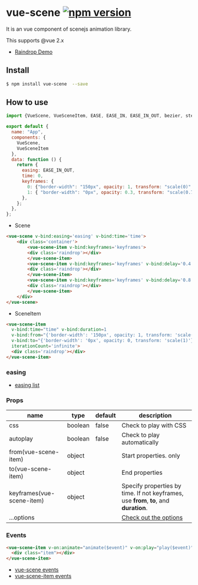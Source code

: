 # vue-scene [![npm version](https://badge.fury.io/js/vue-scene.svg)](https://badge.fury.io/js/vue-scene)
It is an vue component of scenejs animation library.

This supports @vue 2.x

* [Raindrop Demo](https://codesandbox.io/s/98zn82kq1w)

## Install
```bash
$ npm install vue-scene  --save
```

## How to use
```js
import {VueScene, VueSceneItem, EASE, EASE_IN, EASE_IN_OUT, bezier, steps, STEP_START, STEP_END} from "vue-scene";

export default {
  name: "App",
  components: {
    VueScene,
    VueSceneItem
  },
  data: function () {
    return {
      easing: EASE_IN_OUT,
      time: 0,
      keyframes: {
        0: {"border-width": "150px", opacity: 1, transform: "scale(0)" },
        1: { "border-width": "0px", opacity: 0.3, transform: "scale(0.7)" },
      },
    };
  },
};
```
* Scene
```html
<vue-scene v-bind:easing='easing' v-bind:time='time'>
	<div class='container'>
		<vue-scene-item v-bind:keyframes='keyframes'>
		<div class='raindrop'></div>
		</vue-scene-item>
		<vue-scene-item v-bind:keyframes='keyframes' v-bind:delay='0.4'>
		<div class='raindrop'></div>
		</vue-scene-item>
		<vue-scene-item v-bind:keyframes='keyframes' v-bind:delay='0.8'>
		<div class='raindrop'></div>
		</vue-scene-item>
	</div>
</vue-scene>
  ```
* SceneItem
```html
<vue-scene-item
  v-bind:time="time" v-bind:duration=1
  v-bind:from="{'border-width': '150px', opacity: 1, transform: 'scale(0)'}"
  v-bind:to="{'border-width': '0px', opacity: 0, transform: 'scale(1)'}"
  iterationCount='infinite'>
  <div class='raindrop'></div>
</vue-scene-item>
```

### easing
* [easing list](https://daybrush.github.io/scenejs/release/latest/doc/easing.html)
### Props
|name|type|default|description|
|---|---|---|---|
|css|boolean|false|Check to play with CSS|
|autoplay|boolean|false|Check to play automatically|
|from(vue-scene-item)|object||Start properties. only |
|to(vue-scene-item)|object||End properties|
|keyframes(vue-scene-item)|object||Specify properties by time. If not keyframes, use **from**, **to**, and **duration**.|
|...options|||[Check out the options](https://daybrush.github.io/scenejs/release/latest/doc/global.html#AnimatorOptions)|

### Events
```html
<vue-scene-item v-on:animate="animate($event)" v-on:play="play($event)" v-on:paused="paused($event)">
  <div class="item"></div>
</vue-scene-item>
```
* [vue-scene events](https://daybrush.github.io/scenejs/release/latest/doc/Scene.html#events)
* [vue-scene-item events](https://daybrush.github.io/scenejs/release/latest/doc/Scene.SceneItem.html#events)